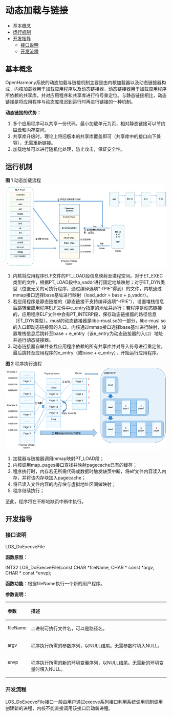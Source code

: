 # 动态加载与链接<a name="ZH-CN_TOPIC_0000001078523712"></a>

-   [基本概念](#section208951139453)
-   [运行机制](#section14140155320511)
-   [开发指导](#section133501496612)
    -   [接口说明](#section874113201669)
    -   [开发流程](#section196712561563)


## 基本概念<a name="section208951139453"></a>

OpenHarmony系统的动态加载与链接机制主要是由内核加载器以及动态链接器构成，内核加载器用于加载应用程序以及动态链接器，动态链接器用于加载应用程序所依赖的共享库，并对应用程序和共享库进行符号重定位。与静态链接相比，动态链接是将应用程序与动态库推迟到运行时再进行链接的一种机制。

**动态链接的优势：**

1.  多个应用程序可以共享一份代码，最小加载单元为页，相对静态链接可以节约磁盘和内存空间。
2.  共享库升级时，理论上将旧版本的共享库覆盖即可（共享库中的接口向下兼容），无需重新链接。
3.  加载地址可以进行随机化处理，防止攻击，保证安全性。

## 运行机制<a name="section14140155320511"></a>

**图 1**  动态加载流程<a name="fig1797764116422"></a>  
![](figure/动态加载流程.png "动态加载流程")

1.  内核将应用程序ELF文件的PT\_LOAD段信息映射至进程空间。对于ET\_EXEC类型的文件，根据PT\_LOAD段中p\_vaddr进行固定地址映射；对于ET\_DYN类型（位置无关的可执行程序，通过编译选项“-fPIE”得到）的文件，内核通过mmap接口选择base基址进行映射（load\_addr = base + p\_vaddr）。
2.  若应用程序是静态链接的（静态链接不支持编译选项“-fPIE”），设置堆栈信息后跳转至应用程序ELF文件中e\_entry指定的地址并运行；若程序是动态链接的，应用程序ELF文件中会有PT\_INTERP段，保存动态链接器的路径信息（ET\_DYN类型）。musl的动态链接器是libc-musl.so的一部分，libc-musl.so的入口即动态链接器的入口。内核通过mmap接口选择base基址进行映射，设置堆栈信息后跳转至base + e\_entry（该e\_entry为动态链接器的入口）地址并运行动态链接器。
3.  动态链接器自举并查找应用程序依赖的所有共享库并对导入符号进行重定位，最后跳转至应用程序的e\_entry（或base + e\_entry），开始运行应用程序。

**图 2**  程序执行流程<a name="fig17879151310447"></a>  
![](figure/程序执行流程.png "程序执行流程")

1.  加载器与链接器调用mmap映射PT\_LOAD段；
2.  内核调用map\_pages接口查找并映射pagecache已有的缓存；
3.  程序执行时，内存若无所需代码或数据时触发缺页中断，将elf文件内容读入内存，并将该内存块加入pagecache；
4.  将已读入文件内容的内存块与虚拟地址区间做映射；
5.  程序继续执行；

至此，程序将在不断地缺页中断中执行。

## 开发指导<a name="section133501496612"></a>

### 接口说明<a name="section874113201669"></a>

LOS\_DoExecveFile

**函数原型：**

INT32 LOS\_DoExecveFile\(const CHAR \*fileName, CHAR \* const \*argv, CHAR \* const \*envp\);

**函数功能**：根据fileName执行一个新的用户程序。

**参数说明：**

<a name="table13709103919318"></a>
<table><thead align="left"><tr id="row1170923910316"><th class="cellrowborder" valign="top" width="11.92%" id="mcps1.1.3.1.1"><p id="p1709123911313"><a name="p1709123911313"></a><a name="p1709123911313"></a>参数</p>
</th>
<th class="cellrowborder" valign="top" width="88.08%" id="mcps1.1.3.1.2"><p id="p1970910395313"><a name="p1970910395313"></a><a name="p1970910395313"></a>描述</p>
</th>
</tr>
</thead>
<tbody><tr id="row7709113923117"><td class="cellrowborder" valign="top" width="11.92%" headers="mcps1.1.3.1.1 "><p id="p1870983993114"><a name="p1870983993114"></a><a name="p1870983993114"></a>fileName</p>
</td>
<td class="cellrowborder" valign="top" width="88.08%" headers="mcps1.1.3.1.2 "><p id="p870963913111"><a name="p870963913111"></a><a name="p870963913111"></a>二进制可执行文件名，可以是路径名。</p>
</td>
</tr>
<tr id="row0709163973120"><td class="cellrowborder" valign="top" width="11.92%" headers="mcps1.1.3.1.1 "><p id="p170993918319"><a name="p170993918319"></a><a name="p170993918319"></a>argv</p>
</td>
<td class="cellrowborder" valign="top" width="88.08%" headers="mcps1.1.3.1.2 "><p id="p9294182194420"><a name="p9294182194420"></a><a name="p9294182194420"></a>程序执行所需的参数序列，以NULL结尾。无需参数时填入NULL。</p>
</td>
</tr>
<tr id="row341018142206"><td class="cellrowborder" valign="top" width="11.92%" headers="mcps1.1.3.1.1 "><p id="p6411121420204"><a name="p6411121420204"></a><a name="p6411121420204"></a>envp</p>
</td>
<td class="cellrowborder" valign="top" width="88.08%" headers="mcps1.1.3.1.2 "><p id="p4411161412011"><a name="p4411161412011"></a><a name="p4411161412011"></a>程序执行所需的新的环境变量序列，以NULL结尾。无需新的环境变量时填入NULL。</p>
</td>
</tr>
</tbody>
</table>

### 开发流程<a name="section196712561563"></a>

LOS\_DoExecveFile接口一般由用户通过execve系列接口利用系统调用机制调用创建新的进程，内核不能直接调用该接口启动新进程。

